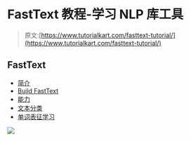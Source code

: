 # FastText 教程-学习 NLP 库工具

> 原文:[https://www.tutorialkart.com/fasttext-tutorial/](https://www.tutorialkart.com/fasttext-tutorial/)

## FastText

*   [简介](#Introduction)
*   [Build FastText](#Build-FastText)
*   [能力](#Capabilities)
*   [文本分类](#Text-Classification)
*   [单词表征学习](#Word-Representations-Learning)

[![](../Images/925da31b32d6bc3827932f6c8afb11bb.png)](https://www.tutorialkart.com/)